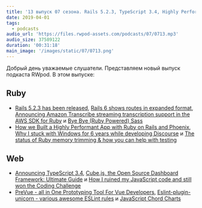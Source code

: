 ```yaml
---
title: '13 выпуск 07 сезона. Rails 5.2.3, TypeScript 3.4, Highly Performant App with Ruby on Rails and Phoenix, Cube.js, PreVue и прочее'
date: 2019-04-01
tags:
  - podcasts
audio_url: 'https://files.rwpod-assets.com/podcasts/07/0713.mp3'
audio_size: 37589122
duration: '00:31:18'
main_image: '/images/static/07/0713.png'
---
```


Добрый день уважаемые слушатели. Представляем новый выпуск подкаста RWpod. В этом выпуске:

## Ruby

- [Rails 5.2.3 has been released](https://weblog.rubyonrails.org/2019/3/28/Rails-5-2-3-has-been-released/), [Rails 6 shows routes in expanded format](https://blog.bigbinary.com/2019/03/27/rails-6-shows-routes-in-expanded-format.html), [Announcing Amazon Transcribe streaming transcription support in the AWS SDK for Ruby](https://aws.amazon.com/blogs/developer/announcing-amazon-transcribe-streaming-transcription-support-in-the-aws-sdk-for-ruby/) и [Bye Bye (Ruby Powered) Sass](https://twitter.com/SassCSS/status/1110648176912916480)
- [How we Built a Highly Performant App with Ruby on Rails and Phoenix](https://www.monterail.com/blog/ruby-on-rails-development-phoenix-elixir), [Why I stuck with Windows for 6 years while developing Discourse](https://samsaffron.com/archive/2019/03/31/why-i-stuck-with-windows-for-6-years-while-developing-discourse) и [The status of Ruby memory trimming & how you can help with testing](https://www.joyfulbikeshedding.com/blog/2019-03-29-the-status-of-ruby-memory-trimming-and-how-you-can-help-with-testing.html)

## Web

- [Announcing TypeScript 3.4](https://devblogs.microsoft.com/typescript/announcing-typescript-3-4/), [Cube.js, the Open Source Dashboard Framework: Ultimate Guide](https://statsbot.co/blog/cubejs-open-source-dashboard-framework-ultimate-guide/) и [How I ruined my JavaScript code and still won the Coding Challenge](https://tsh.io/blog/how-i-ruined-my-javascript-code-still-won-coding-challenge/)
- [PreVue - all in One Prototyping Tool For Vue Developers](https://prevue.io/), [Eslint-plugin-unicorn - various awesome ESLint rules](https://github.com/sindresorhus/eslint-plugin-unicorn) и [JavaScript Chord Charts](http://vexflow.com/vexchords/)
